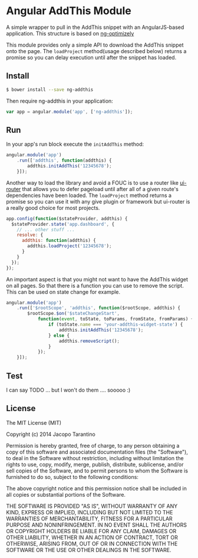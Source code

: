 # Angular AddThis Module

A simple wrapper to pull in the AddThis snippet with an AngularJS-based application. This structure is based on [ng-optimizely](https://github.com/jacopotarantino/ng-optimizely)

This module provides only a simple API to download the AddThis snippet onto the page. The `loadProject` method(usage described below) returns a promise so you can delay execution until after the snippet has loaded.

## Install

```bash
$ bower install --save ng-addthis
```

Then require ng-addthis in your application:

```javascript
var app = angular.module('app', ['ng-addthis']);
```

## Run

In your app's run block execute the `initAddThis` method:

```javascript
angular.module('app')
    .run(['addthis', function(addthis) {
        addthis.initAddThis('12345678');
    }]);
```

Another way to load the library and avoid a FOUC is to use a router like [ui-router](https://github.com/angular-ui/ui-router) that allows you to defer pageload until after all of a given route's dependencies have been loaded. The `loadProject` method returns a promise so you can use it with any give plugin or framework but ui-router is a really good choice for most projects.

```javascript
app.config(function($stateProvider, addthis) {
  $stateProvider.state('app.dashboard', {
    // ... other stuff ...
    resolve: {
      addthis: function(addthis) {
        addthis.loadProject('12345678');
      }
    }
  });
});
```

An important aspect is that you might not want to have the AddThis widget on all pages. So that there is a function you can use to remove the script. This can be used on state change for example.

```javascript
angular.module('app')
    .run(['$rootScope', 'addthis', function($rootScope, addthis) {
        $rootScope.$on('$stateChangeStart', 
            function(event, toState, toParams, fromState, fromParams) { 
                if (toState.name === 'your-addthis-widget-state') {
                    addthis.initAddThis('12345678');
                } else { 
                    addthis.removeScript();
                }
            });
    }]);
```

## Test

I can say TODO ... but I won't do them .... sooooo :)

## License

The MIT License (MIT)

Copyright (c) 2014 Jacopo Tarantino

Permission is hereby granted, free of charge, to any person obtaining a copy
of this software and associated documentation files (the "Software"), to deal
in the Software without restriction, including without limitation the rights
to use, copy, modify, merge, publish, distribute, sublicense, and/or sell
copies of the Software, and to permit persons to whom the Software is
furnished to do so, subject to the following conditions:

The above copyright notice and this permission notice shall be included in
all copies or substantial portions of the Software.

THE SOFTWARE IS PROVIDED "AS IS", WITHOUT WARRANTY OF ANY KIND, EXPRESS OR
IMPLIED, INCLUDING BUT NOT LIMITED TO THE WARRANTIES OF MERCHANTABILITY,
FITNESS FOR A PARTICULAR PURPOSE AND NONINFRINGEMENT. IN NO EVENT SHALL THE
AUTHORS OR COPYRIGHT HOLDERS BE LIABLE FOR ANY CLAIM, DAMAGES OR OTHER
LIABILITY, WHETHER IN AN ACTION OF CONTRACT, TORT OR OTHERWISE, ARISING FROM,
OUT OF OR IN CONNECTION WITH THE SOFTWARE OR THE USE OR OTHER DEALINGS IN
THE SOFTWARE.
